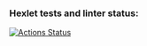 ### Hexlet tests and linter status:
[![Actions Status](https://github.com/codeshoelaces/fullstack-javascript-project-44/actions/workflows/hexlet-check.yml/badge.svg)](https://github.com/codeshoelaces/fullstack-javascript-project-44/actions)